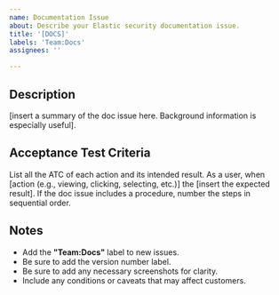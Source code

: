 ```yaml
---
name: Documentation Issue
about: Describe your Elastic security documentation issue.
title: '[DOCS]'
labels: 'Team:Docs'
assignees: ''

---
```


## Description 

[insert a summary of the doc issue here. Background information is especially useful]. 

## Acceptance Test Criteria

List all the ATC of each action and its intended result. 
As a user, when [action (e.g., viewing, clicking, selecting, etc.)] the [insert the expected result]. 
If the doc issue includes a procedure, number the steps in sequential order.  

## Notes

- Add the **"Team:Docs"** label to new issues. 
- Be sure to add the version number label. 
- Be sure to add any necessary screenshots for clarity. 
- Include any conditions or caveats that may affect customers.

